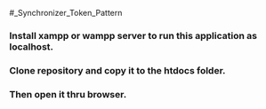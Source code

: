 #_Synchronizer_Token_Pattern

### Install xampp or wampp server to run this application as localhost.
### Clone repository and copy it to the htdocs folder.
### Then open it thru browser.

